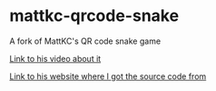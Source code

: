 # mattkc-qrcode-snake
A fork of MattKC's QR code snake game

[Link to his video about it](https://youtu.be/ExwqNreocpg)

[Link to his website where I got the source code from](https://mattkc.com/etc/snakeqr/)
